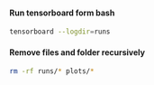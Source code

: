 #### Run tensorboard form bash
```sh
tensorboard --logdir=runs
```
#### Remove files and folder recursively 
```sh
rm -rf runs/* plots/*
```